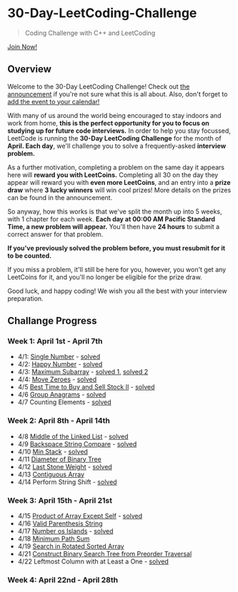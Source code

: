 # 30-Day-LeetCoding-Challenge

> Coding Challenge with C++ and LeetCoding

[Join Now!](https://leetcode.com/explore/featured/card/30-day-leetcoding-challenge/)

## Overview
Welcome to the 30-Day LeetCoding Challenge!
Check out [the announcement](https://leetcode.com/discuss/general-discussion/551411/30-Day-LeetCoding-Challenge) if you're not sure what this is all about. Also, don't forget to [add the event to your calendar!](https://calendar.google.com/calendar/r/eventedit?ctz=America/Los_Angeles&dates=20200401T000000/20200401T235959&text=30+Day+LeetCoding+Challenge&location&details=https://leetcode.com/explore/challenge/card/30-day-leetcoding-challenge/&recur=RRULE:FREQ%3DDAILY;UNTIL%3D20200430T235959Z&sf=true)

With many of us around the world being encouraged to stay indoors and work from home, **this is the perfect opportunity for you to focus on studying up for future code interviews.** In order to help you stay focussed, LeetCode is running the **30-Day LeetCoding Challenge** for the month of **April. Each day**, we'll challenge you to solve a frequently-asked **interview problem.**

As a further motivation, completing a problem on the same day it appears here will **reward you with LeetCoins.** Completing all 30 on the day they appear will reward you with **even more LeetCoins**, and an entry into a **prize draw** where **3 lucky winners** will win cool prizes! More details on the prizes can be found in the announcement.

So anyway, how this works is that we've split the month up into 5 weeks, with 1 chapter for each week. **Each day at 00:00 AM Pacific Standard Time, a new problem will appear.** You'll then have **24 hours** to submit a correct answer for that problem.

**If you've previously solved the problem before, you must resubmit for it to be counted.**

If you miss a problem, it'll still be here for you, however, you won't get any LeetCoins for it, and you'll no longer be eligible for the prize draw.

Good luck, and happy coding! We wish you all the best with your interview preparation.


## Challange Progress

### Week 1: April 1st - April 7th

* 4/1: [Single Number](https://leetcode.com/problems/single-number/) - [solved](https://github.com/bonomoon/30-Day-LeetCoding-Challenge/tree/master/Week1/1_Single-Number.cpp)
* 4/2: [Happy Number](https://leetcode.com/problems/happy-number/) - [solved](https://github.com/bonomoon/30-Day-LeetCoding-Challenge/tree/master/Week1/2_Happy-Number.cpp)
* 4/3: [Maximum Subarray](https://leetcode.com/problems/maximum-subarray/) - [solved 1](https://github.com/bonomoon/30-Day-LeetCoding-Challenge/tree/master/Week1/3-1_Maximum_Subarray.cpp), [solved 2](https://github.com/bonomoon/30-Day-LeetCoding-Challenge/tree/master/Week1/3-2_Maximum_Subarray.cpp)
* 4/4: [Move Zeroes](https://leetcode.com/problems/move-zeroes/) - [solved](https://github.com/bonomoon/30-Day-LeetCoding-Challenge/tree/master/Week1/4_Move_Zeroes.cpp)
* 4/5 [Best Time to Buy and Sell Stock II](https://leetcode.com/problems/best-time-to-buy-and-sell-stock-ii/) - [solved](https://github.com/bonomoon/30-Day-LeetCoding-Challenge/blob/master/Week1/5_Best_Time_to_Buy_and_Sell_Stock_II.cpp)
* 4/6 [Group Anagrams](https://leetcode.com/problems/group-anagrams/) - [solved](https://github.com/bonomoon/30-Day-LeetCoding-Challenge/blob/master/Week1/6_Group_Anagrams.cpp)
* 4/7 Counting Elements - [solved](https://github.com/bonomoon/30-Day-LeetCoding-Challenge/blob/master/Week1/7_Counting_Elements.cpp)

### Week 2: April 8th - April 14th

* 4/8 [Middle of the Linked List](https://leetcode.com/problems/middle-of-the-linked-list/) - [solved](https://github.com/bonomoon/30-Day-LeetCoding-Challenge/blob/master/Week2/8_Middle_of_the_Linked_List.cpp)
* 4/9 [Backspace String Compare](https://leetcode.com/problems/backspace-string-compare/) - [solved](https://github.com/bonomoon/30-Day-LeetCoding-Challenge/blob/master/Week2/9_Backspace_String_Compare.cpp)
* 4/10 [Min Stack](https://leetcode.com/problems/min-stack/) - [solved](https://github.com/bonomoon/30-Day-LeetCoding-Challenge/blob/master/Week2/10_Min_Stack.cpp)
* 4/11 [Diameter of Binary Tree](https://leetcode.com/problems/diameter-of-binary-tree/) 
* 4/12 [Last Stone Weight](https://leetcode.com/problems/last-stone-weight/) - [solved](https://github.com/bonomoon/30-Day-LeetCoding-Challenge/blob/master/Week2/12_Last_Stone_Weight.cpp)
* 4/13 [Contiguous Array](https://leetcode.com/problems/contiguous-array/)
* 4/14 Perform String Shift - [solved](https://github.com/bonomoon/30-Day-LeetCoding-Challenge/blob/master/Week2/14_Perform_String_Shifts.cpp)

### Week 3: April 15th - April 21st

* 4/15 [Product of Array Except Self](https://leetcode.com/problems/product-of-array-except-self/) - [solved](https://github.com/bonomoon/30-Day-LeetCoding-Challenge/blob/master/Week3/15_Product_of_Array_Except_Self.cpp)
* 4/16 [Valid Parenthesis String](https://leetcode.com/problems/valid-parenthesis-string/)
* 4/17 [Number os Islands](https://leetcode.com/problems/number-of-islands/) - [solved](https://github.com/bonomoon/30-Day-LeetCoding-Challenge/blob/master/Week3/17_Number_of_Islands.cpp)
* 4/18 [Minimum Path Sum](https://leetcode.com/problems/minimum-path-sum/)
* 4/19 [Search in Rotated Sorted Array](https://leetcode.com/problems/search-in-rotated-sorted-array/)
* 4/21 [Construct Binary Search Tree from Preorder Traversal](https://leetcode.com/problems/construct-binary-search-tree-from-preorder-traversal/)
* 4/22 Leftmost Column with at Least a One - [solved](https://github.com/bonomoon/30-Day-LeetCoding-Challenge/blob/master/Week3/20_Leftmost_Column_with_at_Least_a_One.cpp)

### Week 4: April 22nd - April 28th